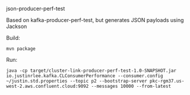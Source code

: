 json-producer-perf-test

Based on kafka-producer-perf-test, but generates JSON payloads using Jackson

Build:
```
mvn package
```

Run:
```
java -cp target/cluster-link-producer-perf-test-1.0-SNAPSHOT.jar io.justinrlee.kafka.CLConsumerPerformance --consumer.config ~/justin.std.properties --topic p2 --bootstrap-server pkc-rgm37.us-west-2.aws.confluent.cloud:9092 --messages 10000 --from-latest
```